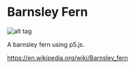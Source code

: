 # Barnsley Fern

![alt tag](https://raw.githubusercontent.com/skrillex581/barnsley-fern/master/fern-img.gif)

A barnsley fern using p5.js.

https://en.wikipedia.org/wiki/Barnsley_fern
